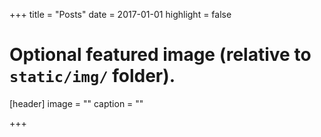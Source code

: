 +++
title = "Posts"
date = 2017-01-01
highlight = false

# Optional featured image (relative to `static/img/` folder).
[header]
image = ""
caption = ""

+++
